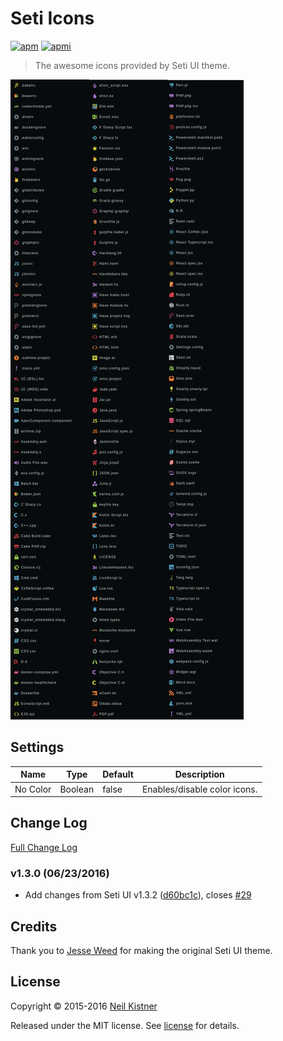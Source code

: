 # Seti Icons

[![apm][apm-image]][apm-url]
[![apmi][apmi-image]][apmi-url]

> The awesome icons provided by Seti UI theme.

![Seti UI](https://github.com/jesseweed/seti-ui/raw/master/screenshot-icons.png)

## Settings

| Name | Type | Default | Description |
|---|---|---|---|
| No Color | Boolean | false | Enables/disable color icons. |

## Change Log

[Full Change Log](changelog.md)

### v1.3.0 (06/23/2016)
- Add changes from Seti UI v1.3.2 ([d60bc1c](https://github.com/wyze/atom-seti-icons/commit/d60bc1c)), closes [#29](https://github.com/wyze/atom-seti-icons/issues/29)

## Credits

Thank you to [Jesse Weed](//github.com/jesseweed) for making the original Seti UI theme.

## License

Copyright © 2015-2016 [Neil Kistner](//github.com/wyze)

Released under the MIT license. See [license](license) for details.

[apm-image]: https://img.shields.io/apm/v/seti-icons.svg?style=flat-square
[apm-url]: https://atom.io/packages/seti-icons

[apmi-image]: https://img.shields.io/apm/dm/seti-icons.svg?style=flat-square
[apmi-url]: https://atom.io/packages/seti-icons

